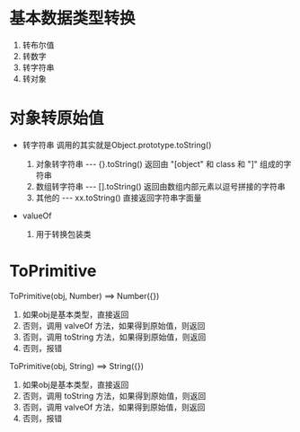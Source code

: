 # 基本数据类型转换
1. 转布尔值
2. 转数字
3. 转字符串
4. 转对象

# 对象转原始值
- 转字符串 调用的其实就是Object.prototype.toString()
    1. 对象转字符串 --- {}.toString() 返回由 "[object" 和 class 和 "]" 组成的字符串
    2. 数组转字符串 --- [].toString() 返回由数组内部元素以逗号拼接的字符串
    3. 其他的 --- xx.toString() 直接返回字符串字面量

- valueOf
    1. 用于转换包装类



# ToPrimitive

ToPrimitive(obj, Number) ==> Number({})
1. 如果obj是基本类型，直接返回
2. 否则，调用 valveOf 方法，如果得到原始值，则返回
3. 否则，调用 toString 方法，如果得到原始值，则返回
4. 否则，报错

ToPrimitive(obj, String) ==> String({})
1. 如果obj是基本类型，直接返回
2. 否则，调用 toString 方法，如果得到原始值，则返回
3. 否则，调用 valveOf 方法，如果得到原始值，则返回
4. 否则，报错
